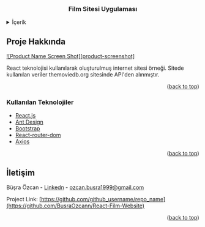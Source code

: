 
<!-- PROJECT LOGO -->
<br />
<div align="center">
<h3 align="center">Film Sitesi Uygulaması</h3>
</div>


<details>
  <summary>İçerik</summary>
  <ol>
    <li>
      <a href="#about-the-project">Proje Hakkında</a>
      <ul>
        <li><a href="#built-with">Kullanılan Teknolojiler</a></li>
      </ul>
    </li>
    <li><a href="#contact">İletişim</a></li>
  </ol>
</details>



<!-- ABOUT THE PROJECT -->
## Proje Hakkında

[![Product Name Screen Shot][product-screenshot]](https://example.com)

React teknolojisi kullanılarak oluşturulmuş internet sitesi örneği. Sitede kullanılan veriler themoviedb.org sitesinde API'den alınmıştır.

<p align="right">(<a href="#top">back to top</a>)</p>



### Kullanılan Teknolojiler

* [React.js](https://reactjs.org/)
* [Ant Design](https://ant.design)
* [Bootstrap](https://getbootstrap.com)
* [React-router-dom](https://reactrouter.com)
* [Axios](https://www.npmjs.com/package/axios)

<p align="right">(<a href="#top">back to top</a>)</p>





<!-- CONTACT -->
## İletişim

Büşra Özcan - [Linkedn](https://www.linkedin.com/in/bsrozcan/) - ozcan.busra1999@gmail.com

Project Link: [https://github.com/github_username/repo_name](https://github.com/BusraOzcann/React-Film-Website)

<p align="right">(<a href="#top">back to top</a>)</p>



